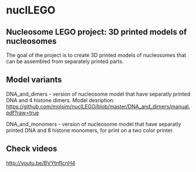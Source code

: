 nuclLEGO
========

Nucleosome LEGO project: 3D printed models of nucleosomes
--------

The goal of the project is to create 3D printed models of nucleosomes that can be assembled from separately printed parts.

Model variants
--------
DNA_and_dimers - version of nucleosome model that have separatly printed DNA and 4 histone dimers.
Model desription:
https://github.com/molsim/nuclLEGO/blob/master/DNA_and_dimers/manual.pdf?raw=true

DNA_and_monomers - version of nucleosome model that have separatly printed DNA and 8 histone monomers, for print on a two color printer.

Check videos
-------
http://youtu.be/BVYtnfIcnH4

